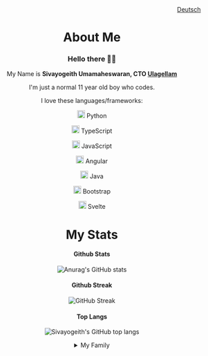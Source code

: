 <div align="right"><a href="https://github.com/Sivayogeith/Sivayogeith/blob/main/README.de.md">Deutsch</a>
<div align="center">
  <h1> About Me </h1>
  <h3> Hello there 👋🏻 </h3>

  My Name is **Sivayogeith Umamaheswaran, CTO <a href="https://ulagellam.com" target="_blank" >Ulagellam</a>**

  I'm just a normal 11 year old boy who codes.

  I love these languages/frameworks: 

<img src="https://www.vectorlogo.zone/logos/python/python-icon.svg" alt="Python Logo" width="18" height="18"/> Python
  
<img src="https://www.vectorlogo.zone/logos/typescriptlang/typescriptlang-icon.svg" alt="TypeScript Logo" width="18" height="18"/> TypeScript
  
<img src="https://upload.wikimedia.org/wikipedia/commons/6/6a/JavaScript-logo.png" alt="JavaScript Logo" width="18" height="18"/> JavaScript
  
<img src="https://upload.wikimedia.org/wikipedia/commons/c/cf/Angular_full_color_logo.svg" alt="Angular Logo" width="18" height="18"/> Angular
  
<img src="https://www.vectorlogo.zone/logos/java/java-icon.svg" alt="Java Logo" width="18" height="18"/> Java
  
<img src="https://upload.vectorlogo.zone/logos/getbootstrap/images/987f8f6c-263a-47b1-a85d-853cfca215d9.svg" alt="Bootstrap Logo" width="18" height="18"/> Bootstrap
  
<img src="https://cdn.worldvectorlogo.com/logos/svelte-1.svg" alt="Svelte Logo" width="18" height="18"/> Svelte

  <h1>My Stats </h1>

  <h4> Github Stats </h4>

  ![Anurag's GitHub stats](https://github-readme-stats.vercel.app/api?username=Sivayogeith&show_icons=true&theme=one_dark_pro)

  <h4>Github Streak</h4>

  ![GitHub Streak](https://github-readme-streak-stats.herokuapp.com?user=Sivayogeith&theme=one-dark-pro&sideNums=56B6C2&currStreakNum=56B6C2&ring=56B6C2&sideLabels=61AFEF&fire=E06C75&currStreakLabel=C678DD&dates=E5C07B&background=25262C)

  <h4> Top Langs </h4>

  ![Sivayogeith's GitHub top langs](https://github-readme-stats.vercel.app/api/top-langs/?username=Sivayogeith&theme=one_dark_pro&layout=compact)

  <details>
    <summary> 
      My Family
    </summary>
    <p><a href=https://github.com/h2i> Umamaheswaran </a> - Father</p>
    <p>Chitra - Mother</p>
    <p><a href=https://github.com/sivasweatha> Sivasweatha </a> - Sister </p>
   </details>
 </div>


